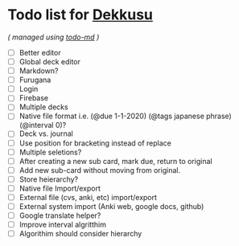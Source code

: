 # Todo list for [Dekkusu](https://github.com/Hypercubed/Dekkusu)

_\( managed using [todo-md](https://github.com/Hypercubed/todo-md) \)_

- [ ] Better editor
- [ ] Global deck editor
- [ ] Markdown?
- [ ] Furugana
- [ ] Login
- [ ] Firebase
- [ ] Multiple decks
- [ ] Native file format i.e. (@due 1-1-2020) (@tags japanese phrase) (@interval 0)?
- [ ] Deck vs. journal
- [ ] Use position for bracketing instead of replace
- [ ] Multiple seletions?
- [ ] After creating a new sub card, mark due, return to original
- [ ] Add new sub-card without moving from original.
- [ ] Store heierarchy?
- [ ] Native file Import/export
- [ ] External file (cvs, anki, etc) import/export
- [ ] External system import (Anki web, google docs, github)
- [ ] Google translate helper?
- [ ] Improve interval algritthim
- [ ] Algorithim should consider hierarchy
